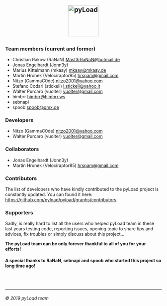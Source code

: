 <h2>
  <p align="center">
    <img src="media/logo.png" alt="pyLoad" height="100" />
  </p>
<h2 />

### Team members (current and former)

 - Christian Rakow (RaNaN) <Mast3rRaNaN@hotmail.de>
 - Jonas Engelhardt (Jonn3y)
 - Marius Kittelmann (mkaay) <mkaay@mkaay.de>
 - Martin Hronek (Velociraptor85) <hrspam@gmail.com>
 - Nitzo (GammaC0de) <nitzo2001@yahoo.com>
 - Stefano Codari (stickell) <l.stickell@yahoo.it>
 - Walter Purcaro (vuolter) <vuolter@gmail.com>
 - himbrr <himbrr@himbrr.ws>
 - sebnapi
 - spoob <spoob@gmx.de>

### Developers

 - Nitzo (GammaC0de) <nitzo2001@yahoo.com>
 - Walter Purcaro (vuolter) <vuolter@gmail.com>

### Collaborators

 - Jonas Engelhardt (Jonn3y)
 - Martin Hronek (Velociraptor85) <hrspam@gmail.com>

### Contributors

The list of developers who have kindly contributed to the pyLoad project is constantly updated.
You can found it here: <https://github.com/pyload/pyload/graphs/contributors>.

### Supporters

Sadly, is really hard to list all the users who helped pyLoad team in these last years testing code, reporting issues,
opening topic to share tips and advices, fix troubles or simply discuss about this project...

**The pyLoad team can be only forever thankful to all of you for your efforts!**


#### A special thanks to RaNaN, sebnapi and spoob who started this project so long time ago!


<br />
<br />

-------------------------
###### © 2019 pyLoad team
